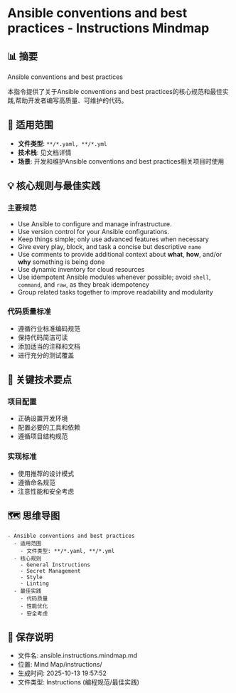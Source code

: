 # Ansible conventions and best practices - Instructions Mindmap

## 📊 摘要
Ansible conventions and best practices

本指令提供了关于Ansible conventions and best practices的核心规范和最佳实践,帮助开发者编写高质量、可维护的代码。

## 🎯 适用范围
- **文件类型**: `**/*.yaml, **/*.yml`
- **技术栈**: 见文档详情
- **场景**: 开发和维护Ansible conventions and best practices相关项目时使用

## 💡 核心规则与最佳实践

### 主要规范
- Use Ansible to configure and manage infrastructure.
- Use version control for your Ansible configurations.
- Keep things simple; only use advanced features when necessary
- Give every play, block, and task a concise but descriptive `name`
- Use comments to provide additional context about **what**, **how**, and/or **why** something is being done
- Use dynamic inventory for cloud resources
- Use idempotent Ansible modules whenever possible; avoid `shell`, `command`, and `raw`, as they break idempotency
- Group related tasks together to improve readability and modularity

### 代码质量标准
- 遵循行业标准编码规范
- 保持代码简洁可读
- 添加适当的注释和文档
- 进行充分的测试覆盖

## 📝 关键技术要点

### 项目配置
- 正确设置开发环境
- 配置必要的工具和依赖
- 遵循项目结构规范

### 实现标准
- 使用推荐的设计模式
- 遵循命名规范
- 注意性能和安全考虑

## 🗺️ 思维导图

```mindmap
- Ansible conventions and best practices
  - 适用范围
    - 文件类型: **/*.yaml, **/*.yml
  - 核心规则
    - General Instructions
    - Secret Management
    - Style
    - Linting
  - 最佳实践
    - 代码质量
    - 性能优化
    - 安全考虑
```

## 💾 保存说明
- 文件名: ansible.instructions.mindmap.md
- 位置: Mind Map/instructions/
- 生成时间: 2025-10-13 19:57:52
- 文件类型: Instructions (编程规范/最佳实践)
